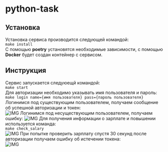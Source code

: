 # python-task
## Установка
Установка сервиса производится следующей командой:  
`make install`  
С помощью **poetry** установятся необходимые зависимости, с помощью **Docker** будет создан контейнер с сервисом. 
## Инструкция
Сервис запускается следуюещй командой:  
`make start`  
Для авторизации необходимо указывать имя пользователя и пароль:  
`make login name={имя пользователя} pass={пароль пользователя}`  
Логинимся под существующим пользователем, получаем сообщение об успешной авторизации и токен:  
![IMG](https://cdn.discordapp.com/attachments/500212367083307008/1115961141856829491/image.png)
Логинимся под несуществующим пользователем, получаем ошибку:
![IMG](https://cdn.discordapp.com/attachments/500212367083307008/1115961141856829491/image.png)
Для получения информации о зарплате и повышении используется команда:  
`make check_salary`  
![IMG](https://cdn.discordapp.com/attachments/500212367083307008/1115962023906385920/image.png)
При попытке проверить зарплату спустя 30 секунд после авторизации получаем ошибку об истечении токена:  
![IMG](https://cdn.discordapp.com/attachments/500212367083307008/1115962296754241627/image.png)
